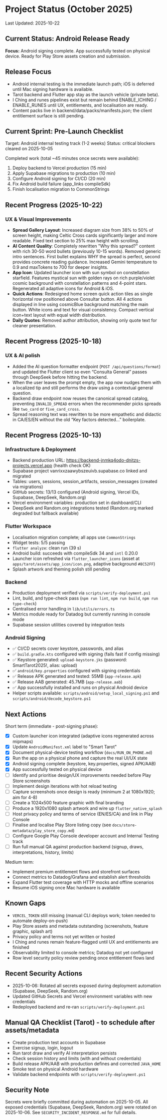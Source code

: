 # Project Status (October 2025)

Last Updated: 2025-10-22

## Current Status: Android Release Ready
**Focus:** Android signing complete. App successfully tested on physical device. Ready for Play Store assets creation and submission.

## Release Focus
- Android internal testing is the immediate launch path; iOS is deferred until Mac signing hardware is available.
- Tarot backend and Flutter app stay as the launch vehicle (private beta).
- I Ching and runes pipelines exist but remain behind ENABLE_ICHING / ENABLE_RUNES until UX, entitlements, and localisation are ready.
- Content packs live in backend/data/packs/manifests.json; the client entitlement surface is still pending.

## Current Sprint: Pre-Launch Checklist
Target: Android internal testing track (1-2 weeks)
Status: critical blockers cleared on 2025-10-05

Completed work (total ~45 minutes once secrets were available):
1. Deploy backend to Vercel production (15 min)
2. Apply Supabase migrations to production (10 min)
3. Configure Android signing for CI/CD (20 min)
4. Fix Android build failure (app_links compileSdk)
5. Finish localisation migration to CommonStrings

## Recent Progress (2025-10-22)

### UX & Visual Improvements
- **Spread Gallery Layout**: Increased diagram size from 38% to 50% of screen height, making Celtic Cross cards significantly larger and more readable. Fixed text section to 25% max height with scrolling.
- **AI Content Quality**: Completely rewritten "Why this spread?" content with rich 30-50 word bullets (previously 10-15 words). Removed generic intro sentences. First bullet explains WHY the spread is perfect, second provides concrete reading guidance. Increased Gemini temperature to 0.9 and maxTokens to 700 for deeper insights.
- **App Icon**: Updated launcher icon with sun symbol on constellation starfield. Features mystical sun with golden rays on rich purple/violet cosmic background with constellation patterns and 4-point stars. Regenerated all adaptive icons for Android & iOS.
- **Quick Actions**: Redesigned home screen quick action tiles as single horizontal row positioned above Consultar button. All 4 actions displayed in line using cosmicBlue background matching the main button. White icons and text for visual consistency. Compact vertical icon+text layout with equal width distribution.
- **Daily Quotes**: Removed author attribution, showing only quote text for cleaner presentation.

## Recent Progress (2025-10-18)

### UX & AI polish
- Added the AI question formatter endpoint (`POST /api/questions/format`) and updated the Flutter client so even “Consulta General” passes through DeepSeek before hitting the backend.
- When the user leaves the prompt empty, the app now nudges them with a localized tip and still performs the draw using a contextual general question.
- Backend draw endpoint now reuses the canonical spread catalog, preventing `INVALID_SPREAD` errors when the recommender picks spreads like `two_card` or `five_card_cross`.
- Spread reasoning text was rewritten to be more empathetic and didactic in CA/ES/EN without the old “Key factors detected…” boilerplate.

## Recent Progress (2025-10-13)

### Infrastructure & Deployment
- Backend production URL: https://backend-jnmkq4odo-dnitzs-projects.vercel.app (health check OK)
- Supabase project vanrixxzaawybszeuivb.supabase.co linked and migrated
- Tables: users, sessions, session_artifacts, session_messages (created via migrations)
- GitHub secrets: 13/13 configured (Android signing, Vercel IDs, Supabase, DeepSeek, Random.org)
- Vercel environment variables: production set in dashboard/CLI
- DeepSeek and Random.org integrations tested (Random.org marked degraded but fallback available)

### Flutter Workspace
- Localisation migration complete; all apps use `CommonStrings`
- Widget tests: 5/5 passing
- `flutter analyze`: clean run (39 s)
- Android build: succeeds with compileSdk 34 and `intl` 0.20.0
- Launcher icon refreshed via `flutter_launcher_icons` (asset at `apps/tarot/assets/app_icon/icon.png`, adaptive background `#8C52FF`)
- Splash artwork and theming polish still pending

### Backend
- Production deployment verified via `scripts/verify-deployment.ps1`
- Lint, build, and type-check pass (`npm run lint`, `npm run build`, `npm run type-check`)
- Centralised error handling in `lib/utils/errors.ts`
- Metrics module ready for Datadog but currently running in console mode
- Supabase session utilities covered by integration tests

### Android Signing
- ✅ CI/CD secrets cover keystore, passwords, and alias
- ✅ `build.gradle.kts` configured with signing (fails fast if config missing)
- ✅ Keystore generated: `upload-keystore.jks` (password: SmartTarot2025!, alias: upload)
- ✅ `android/key.properties` configured with signing credentials
- ✅ Release APK generated and tested: 55MB (`app-release.apk`)
- ✅ Release AAB generated: 45.7MB (`app-release.aab`)
- ✅ App successfully installed and runs on physical Android device
- Helper scripts available: `scripts/android/setup_local_signing.ps1` and `scripts/android/decode_keystore.ps1`

## Next Actions

Short term (immediate - post-signing phase):
- [x] Custom launcher icon integrated (adaptive icons regenerated across mipmaps)
- [x] Update `AndroidManifest.xml` label to "Smart Tarot"
- [x] Document physical-device testing workflow (`docs/RUN_ON_PHONE.md`)
- [x] Run the app on a physical phone and capture the real UI/UX state
- [x] Android signing complete (keystore, key.properties, signed APK/AAB)
- [x] App successfully tested on physical device
- [ ] Identify and prioritise design/UX improvements needed before Play Store screenshots
- [ ] Implement design iterations with hot reload testing
- [ ] Capture screenshots once design is ready (minimum 2 at 1080x1920; aim for 4-8)
- [ ] Create a 1024x500 feature graphic with final branding
- [ ] Produce a 1920x1080 splash artwork and wire up `flutter_native_splash`
- [ ] Host privacy policy and terms of service (EN/ES/CA) and link in Play Console
- [ ] Finalise and localise Play Store listing copy (see `docs/store-metadata/play_store_copy.md`)
- [ ] Configure Google Play Console developer account and Internal Testing track
- [ ] Run full manual QA against production backend (signup, draws, interpretations, history, limits)

Medium term:
- Implement premium entitlement flows and storefront surfaces
- Connect metrics to Datadog/Grafana and establish alert thresholds
- Expand Flutter test coverage with HTTP mocks and offline scenarios
- Resume iOS signing once Mac hardware is available

## Known Gaps
- `VERCEL_TOKEN` still missing (manual CLI deploys work; token needed to automate deploy-on-push)
- Play Store assets and metadata outstanding (screenshots, feature graphic, splash art)
- Privacy policy and terms not yet written or hosted
- I Ching and runes remain feature-flagged until UX and entitlements are finished
- Observability limited to console metrics; Datadog not yet configured
- Row level security policy review pending once entitlement flows land

## Recent Security Actions
- 2025-10-06: Rotated all secrets exposed during deployment automation (Supabase, DeepSeek, Random.org)
- Updated GitHub Secrets and Vercel environment variables with new credentials
- Redeployed backend and re-ran `scripts/verify-deployment.ps1`

## Manual QA Checklist (Tarot) - to schedule after assets/metadata
- Create production test accounts in Supabase
- Exercise signup, login, logout
- Run tarot draw and verify AI interpretation persists
- Check session history and limits (with and without credentials)
- Build release APK/AAB with production defines and corrected `JAVA_HOME`
- Smoke test on physical Android hardware
- Validate backend endpoints with `scripts/verify-deployment.ps1`

## Security Note
Secrets were briefly committed during automation on 2025-10-05. All exposed credentials (Supabase, DeepSeek, Random.org) were rotated on 2025-10-06. See `SECURITY_INCIDENT_RESPONSE.md` for full details.
